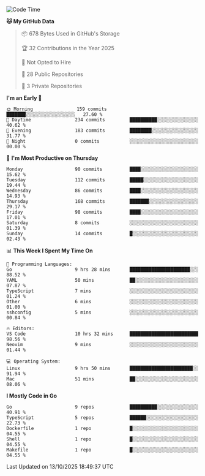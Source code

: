 <!--START_SECTION:waka-->
![Code Time](http://img.shields.io/badge/Code%20Time-1%2C531%20hrs%2052%20mins-blue)

**🐱 My GitHub Data** 

> 📦 678 Bytes Used in GitHub's Storage 
 > 
> 🏆 32 Contributions in the Year 2025
 > 
> 🚫 Not Opted to Hire
 > 
> 📜 28 Public Repositories 
 > 
> 🔑 3 Private Repositories 
 > 
**I'm an Early 🐤** 

```text
🌞 Morning                159 commits         ███████░░░░░░░░░░░░░░░░░░   27.60 % 
🌆 Daytime                234 commits         ██████████░░░░░░░░░░░░░░░   40.62 % 
🌃 Evening                183 commits         ████████░░░░░░░░░░░░░░░░░   31.77 % 
🌙 Night                  0 commits           ░░░░░░░░░░░░░░░░░░░░░░░░░   00.00 % 
```
📅 **I'm Most Productive on Thursday** 

```text
Monday                   90 commits          ████░░░░░░░░░░░░░░░░░░░░░   15.62 % 
Tuesday                  112 commits         █████░░░░░░░░░░░░░░░░░░░░   19.44 % 
Wednesday                86 commits          ████░░░░░░░░░░░░░░░░░░░░░   14.93 % 
Thursday                 168 commits         ███████░░░░░░░░░░░░░░░░░░   29.17 % 
Friday                   98 commits          ████░░░░░░░░░░░░░░░░░░░░░   17.01 % 
Saturday                 8 commits           ░░░░░░░░░░░░░░░░░░░░░░░░░   01.39 % 
Sunday                   14 commits          █░░░░░░░░░░░░░░░░░░░░░░░░   02.43 % 
```


📊 **This Week I Spent My Time On** 

```text
💬 Programming Languages: 
Go                       9 hrs 28 mins       ██████████████████████░░░   88.52 % 
YAML                     50 mins             ██░░░░░░░░░░░░░░░░░░░░░░░   07.87 % 
TypeScript               7 mins              ░░░░░░░░░░░░░░░░░░░░░░░░░   01.24 % 
Other                    6 mins              ░░░░░░░░░░░░░░░░░░░░░░░░░   01.00 % 
sshconfig                5 mins              ░░░░░░░░░░░░░░░░░░░░░░░░░   00.84 % 

🔥 Editors: 
VS Code                  10 hrs 32 mins      █████████████████████████   98.56 % 
Neovim                   9 mins              ░░░░░░░░░░░░░░░░░░░░░░░░░   01.44 % 

💻 Operating System: 
Linux                    9 hrs 50 mins       ███████████████████████░░   91.94 % 
Mac                      51 mins             ██░░░░░░░░░░░░░░░░░░░░░░░   08.06 % 
```

**I Mostly Code in Go** 

```text
Go                       9 repos             ██████████░░░░░░░░░░░░░░░   40.91 % 
TypeScript               5 repos             ██████░░░░░░░░░░░░░░░░░░░   22.73 % 
Dockerfile               1 repo              █░░░░░░░░░░░░░░░░░░░░░░░░   04.55 % 
Shell                    1 repo              █░░░░░░░░░░░░░░░░░░░░░░░░   04.55 % 
Makefile                 1 repo              █░░░░░░░░░░░░░░░░░░░░░░░░   04.55 % 
```




 Last Updated on 13/10/2025 18:49:37 UTC
<!--END_SECTION:waka-->

